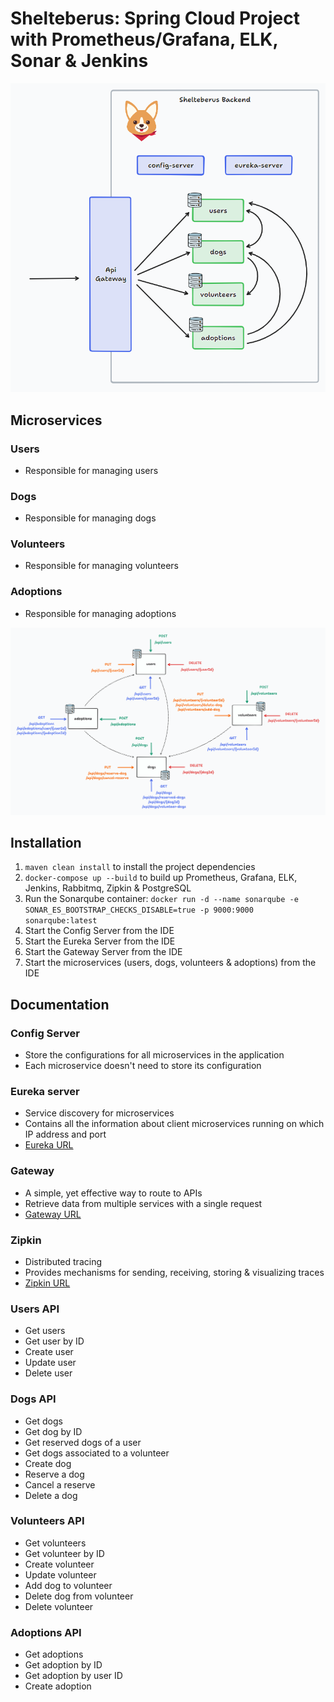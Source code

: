 # Shelteberus: Spring Cloud Project with Prometheus/Grafana, ELK, Sonar & Jenkins

![diagram.png](images/diagram.png)

## Microservices
### Users
- Responsible for managing users
### Dogs
- Responsible for managing dogs
### Volunteers
- Responsible for managing volunteers
### Adoptions
- Responsible for managing adoptions

![microservices.png](images/microservices.png)

## Installation
1. ``maven clean install`` to install the project dependencies
2. ``docker-compose up --build`` to build up Prometheus, Grafana, ELK, Jenkins, Rabbitmq, Zipkin & PostgreSQL
3. Run the Sonarqube container: ``docker run -d --name sonarqube -e SONAR_ES_BOOTSTRAP_CHECKS_DISABLE=true -p 9000:9000 sonarqube:latest``
4. Start the Config Server from the IDE
5. Start the Eureka Server from the IDE
6. Start the Gateway Server from the IDE
7. Start the microservices (users, dogs, volunteers & adoptions) from the IDE

## Documentation
### Config Server
- Store the configurations for all microservices in the application
- Each microservice doesn't need to store its configuration

### Eureka server
- Service discovery for microservices
- Contains all the information about client microservices running on which IP address and port
- [Eureka URL](http://localhost:8761/)

### Gateway
- A simple, yet effective way to route to APIs
- Retrieve data from multiple services with a single request
- [Gateway URL](http://localhost:9000/)

### Zipkin
- Distributed tracing
- Provides mechanisms for sending, receiving, storing & visualizing traces
- [Zipkin URL](http://localhost:9411/)

### Users API
- Get users
- Get user by ID
- Create user
- Update user
- Delete user

### Dogs API
- Get dogs
- Get dog by ID
- Get reserved dogs of a user
- Get dogs associated to a volunteer
- Create dog
- Reserve a dog
- Cancel a reserve
- Delete a dog

### Volunteers API
- Get volunteers
- Get volunteer by ID
- Create volunteer
- Update volunteer
- Add dog to volunteer
- Delete dog from volunteer
- Delete volunteer

### Adoptions API
- Get adoptions
- Get adoption by ID
- Get adoption by user ID
- Create adoption
